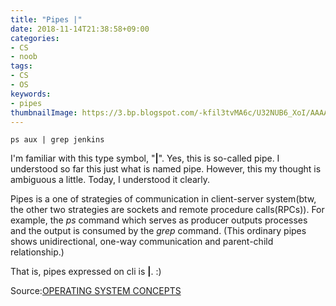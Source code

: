 ```yaml
---
title: "Pipes |"
date: 2018-11-14T21:38:58+09:00
categories:
- CS
- noob
tags:
- CS
- OS
keywords:
- pipes
thumbnailImage: https://3.bp.blogspot.com/-kfil3tvMA6c/U32NUB6_XoI/AAAAAAAAgsw/PuPEjHfIe7o/s800/ganka_kensa.png
---
```


`ps aux | grep jenkins`

I'm familiar with this type symbol, "**|**". Yes, this is so-called pipe. I understood so far this just what is named pipe.
However, this my thought is ambiguous a little. Today, I understood it clearly.

Pipes is a one of strategies of communication in client-server system(btw, the other two strategies are sockets and remote procedure calls(RPCs)).
For example, the *ps* command which serves as producer outputs processes and the output is consumed by the *grep* command.
(This ordinary pipes shows unidirectional, one-way communication and parent-child relationship.)


That is, pipes expressed on cli is **|**. :)

Source:[OPERATING SYSTEM CONCEPTS](http://iips.icci.edu.iq/images/exam/Abraham-Silberschatz-Operating-System-Concepts---9th2012.12.pdf)

